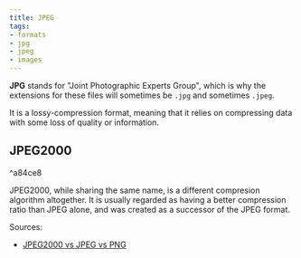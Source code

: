 ```yaml
---
title: JPEG
tags:
- formats
- jpg
- jpeg
- images
---
```


**JPG** stands for "Joint Photographic Experts Group", which is why the extensions for these files will sometimes be `.jpg`  and sometimes `.jpeg`. 

It is a lossy-compression format, meaning that it relies on compressing data with some loss of quality or information.

## JPEG2000

^a84ce8

JPEG2000, while sharing the same name, is a different compresion algorithm altogether. It is usually regarded as having a better compression ratio than JPEG alone, and was created as a successor of the JPEG format.

Sources:
- [JPEG2000 vs JPEG vs PNG](https://www.fastcompression.com/blog/jpeg-j2k-png-review.htm)